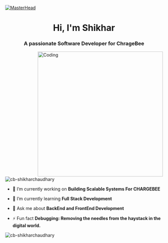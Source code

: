 [![MasterHead](https://www.chargebee.com/blog/wp-content/uploads/2023/05/CB-RGM-Banner-Image.gif)](https://cb-shikharchaudhary.io)
<h1 align="center">Hi, I'm Shikhar</h1>
<h3 align="center">A passionate Software Developer for ChrageBee</h3>
<img align="right" alt="Coding" width="400"
    src="https://raw.githubusercontent.com/punitkmryh/punitkmryh/master/Developer.gif">

<p align="left"> <img
        src="https://komarev.com/ghpvc/?username=cb-shikharchaudhary&label=Profile%20views&color=0e75b6&style=flat"
        alt="cb-shikharchaudhary" /> </p>

- 🔭 I’m currently working on **Building Scalable Systems For CHARGEBEE**

- 🌱 I’m currently learning **Full Stack Development**

- 💬 Ask me about **BackEnd and FrontEnd Development**

- ⚡ Fun fact **Debugging: Removing the needles from the haystack in the digital world.**


<p><img align="center" src="https://github-readme-streak-stats.herokuapp.com/?user=cb-shikharchaudhary&"
        alt="cb-shikharchaudhary" /></p>
